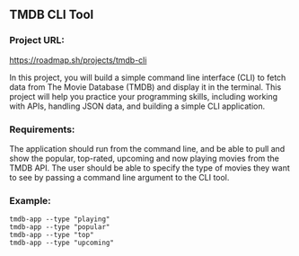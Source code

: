 ## TMDB CLI Tool

### Project URL: 
https://roadmap.sh/projects/tmdb-cli

In this project, you will build a simple command line interface (CLI) to fetch data from The Movie Database (TMDB) and display it in the terminal. This project will help you practice your programming skills, including working with APIs, handling JSON data, and building a simple CLI application.

### Requirements:

The application should run from the command line, and be able to pull and show the popular, top-rated, upcoming and now playing movies from the TMDB API. The user should be able to specify the type of movies they want to see by passing a command line argument to the CLI tool.

### Example:
```
tmdb-app --type "playing"
tmdb-app --type "popular"
tmdb-app --type "top"
tmdb-app --type "upcoming"
```

